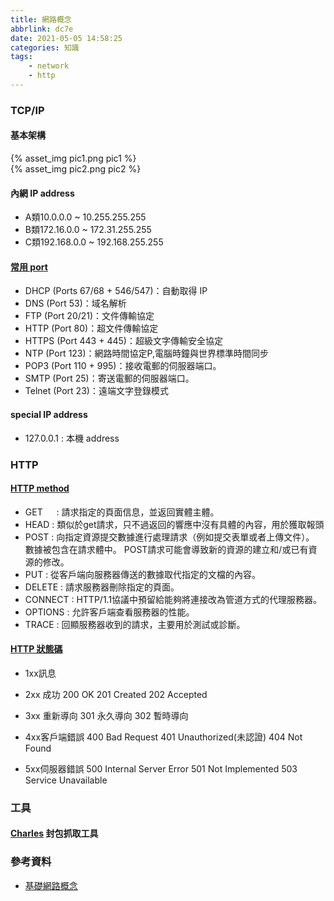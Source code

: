 ```yaml
---
title: 網路概念
abbrlink: dc7e
date: 2021-05-05 14:58:25
categories: 知識
tags:
	- network
	- http
---
```


### TCP/IP

#### 基本架構

<div style="width:650px">
	{% asset_img pic1.png pic1 %}
</div>

<!--more-->

<div style="width:650px">
	{% asset_img pic2.png pic2 %}
</div>

#### 內網 IP address
+ A類10.0.0.0    ~  10.255.255.255
+ B類172.16.0.0  ~  172.31.255.255
+ C類192.168.0.0 ~ 192.168.255.255


#### [常用 port](https://zh.wikipedia.org/wiki/TCP/UDP%E7%AB%AF%E5%8F%A3%E5%88%97%E8%A1%A8)
+ DHCP (Ports 67/68 + 546/547)：自動取得 IP
+ DNS (Port 53)：域名解析
+ FTP (Port 20/21)：文件傳輸協定
+ HTTP (Port 80)：超文件傳輸協定
+ HTTPS (Port 443 + 445)：超級文字傳輸安全協定
+ NTP (Port 123)：網路時間協定P,電腦時鐘與世界標準時間同步
+ POP3 (Port 110 + 995)：接收電郵的伺服器端口。
+ SMTP (Port 25)：寄送電郵的伺服器端口。
+ Telnet (Port 23)：遠端文字登錄模式

#### special IP address
+ 127.0.0.1 : 本機 address

### HTTP
#### [HTTP method](https://developer.mozilla.org/zh-TW/docs/Web/HTTP/Methods)

+ GET	　  : 請求指定的頁面信息，並返回實體主體。
+ HEAD	  : 類似於get請求，只不過返回的響應中沒有具體的內容，用於獲取報頭
+ POST	  : 向指定資源提交數據進行處理請求（例如提交表單或者上傳文件）。 數據被包含在請求體中。 POST請求可能會導致新的資源的建立和/或已有資源的修改。
+ PUT	    : 從客戶端向服務器傳送的數據取代指定的文檔的內容。
+ DELETE  : 請求服務器刪除指定的頁面。
+ CONNECT	: HTTP/1.1協議中預留給能夠將連接改為管道方式的代理服務器。
+ OPTIONS	: 允許客戶端查看服務器的性能。
+ TRACE	  : 回顯服務器收到的請求，主要用於測試或診斷。

#### [HTTP 狀態碼](https://zh.wikipedia.org/wiki/HTTP%E7%8A%B6%E6%80%81%E7%A0%81)
+ 1xx訊息

+ 2xx 成功
	200 OK
	201 Created
	202 Accepted
+ 3xx 重新導向
	301 永久導向
	302 暫時導向
+ 4xx客戶端錯誤
	400 Bad Request
	401 Unauthorized(未認證)
	404 Not Found
+ 5xx伺服器錯誤
	500 Internal Server Error
	501 Not Implemented
	503 Service Unavailable

### 工具

#### [Charles](https://www.charlesproxy.com/download/) 封包抓取工具


### 參考資料
+ [基礎網路概念](http://linux.vbird.org/linux_server/0110network_basic.php#whatisnetwork_osi)